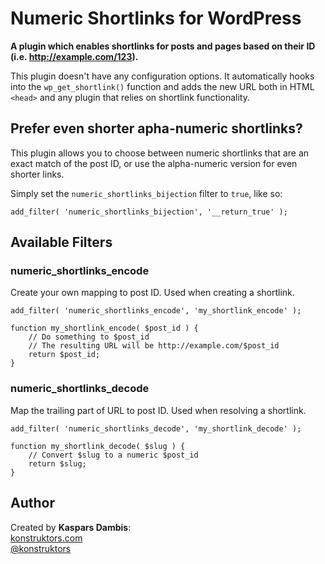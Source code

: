 # Numeric Shortlinks for WordPress

**A plugin which enables shortlinks for posts and pages based on their ID (i.e. http://example.com/123).**

This plugin doesn't have any configuration options. It automatically hooks into the `wp_get_shortlink()` function and adds the new URL both in HTML `<head>` and any plugin that relies on shortlink functionality.

## Prefer even shorter apha-numeric shortlinks?

This plugin allows you to choose between numeric shortlinks that are an exact match of the post ID, or use the alpha-numeric version for even shorter links.

Simply set the `numeric_shortlinks_bijection` filter to `true`, like so:

	add_filter( 'numeric_shortlinks_bijection', '__return_true' );


## Available Filters

### numeric_shortlinks_encode

Create your own mapping to post ID. Used when creating a shortlink.

	add_filter( 'numeric_shortlinks_encode', 'my_shortlink_encode' );

	function my_shortlink_encode( $post_id ) {
		// Do something to $post_id
		// The resulting URL will be http://example.com/$post_id
		return $post_id;
	}

### numeric_shortlinks_decode

Map the trailing part of URL to post ID. Used when resolving a shortlink.

	add_filter( 'numeric_shortlinks_decode', 'my_shortlink_decode' );

	function my_shortlink_decode( $slug ) {
		// Convert $slug to a numeric $post_id
		return $slug;
	}

## Author

Created by **Kaspars Dambis**:  
[konstruktors.com](http://konstruktors.com)  
[@konstruktors](http://twitter.com/konstruktors)
